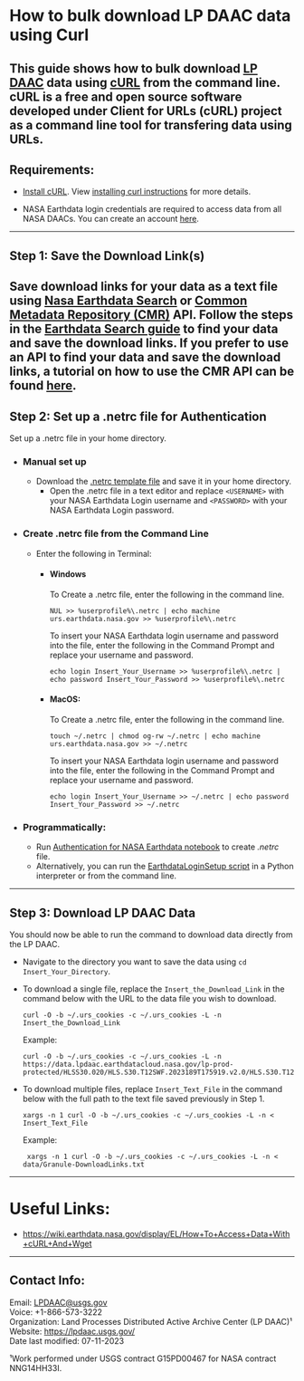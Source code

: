 # How to bulk download LP DAAC data using Curl  

This guide shows how to bulk download [LP DAAC](https://lpdaac.usgs.gov/) data using [cURL](https://curl.se/) from the command line. **cURL** is a free and open source software developed under Client for URLs (cURL) project as a command line tool for transfering data using URLs.
---

## Requirements:
- [Install cURL](https://curl.se/download.html). View [installing curl instructions](https://developer.zendesk.com/documentation/api-basics/getting-started/installing-and-using-curl/#installing-curl) for more details.

- NASA Earthdata login credentials are required to access data from all NASA DAACs. You can create an account [here](https://urs.earthdata.nasa.gov/users/new).
---

## Step 1: Save the Download Link(s)  
Save download links for your data as a text file using [Nasa Earthdata Search](https://search.earthdata.nasa.gov/search) or [Common Metadata Repository (CMR)](https://www.earthdata.nasa.gov/eosdis/science-system-description/eosdis-components/cmr) API. Follow the steps in the [Earthdata Search guide](https://github.com/nasa/EMIT-Data-Resources/blob/main/guides/Getting_EMIT_Data_using_EarthData_Search.md) to find your data and save the download links. If you prefer to use an API to find your data and save the download links, a tutorial on how to use the CMR API can be found [here](https://github.com/nasa/LPDAAC-Data-Resources/blob/main/python/tutorials/Data_Discovery_CMR_API_Request.ipynb). 
---

## Step 2: Set up a .netrc file for Authentication
Set up a .netrc file in your home directory.


- ### Manual set up
  - Download the [.netrc template file](https://github.com/nasa/LPDAAC-Data-Resources/tree/main/data/.netrc) and save it in your home directory.
    - Open the .netrc file in a text editor and replace `<USERNAME>` with your NASA Earthdata Login username and `<PASSWORD>` with your NASA Earthdata Login password.

- ### Create .netrc file from the Command Line
  - Enter the following in Terminal:
    - #### Windows
      To Create a .netrc file, enter the following in the command line. 
      ```
      NUL >> %userprofile%\.netrc | echo machine urs.earthdata.nasa.gov >> %userprofile%\.netrc
      ```
      To insert your NASA Earthdata login username and password into the file, enter the following in the Command Prompt and replace your username and password.

      ```
      echo login Insert_Your_Username >> %userprofile%\.netrc | echo password Insert_Your_Password >> %userprofile%\.netrc
      ```
    - #### MacOS:

      To Create a .netrc file, enter the following in the command line. 
      ```
      touch ~/.netrc | chmod og-rw ~/.netrc | echo machine urs.earthdata.nasa.gov >> ~/.netrc
      ```
      To insert your NASA Earthdata login username and password into the file, enter the following in the Command Prompt and replace your username and password.

      ```
      echo login Insert_Your_Username >> ~/.netrc | echo password Insert_Your_Password >> ~/.netrc
      ```

- ### Programmatically:
  - Run [Authentication for NASA Earthdata notebook](https://github.com/nasa/LPDAAC-Data-Resources/blob/main/python/how-tos/Earthdata_Authentication__Create_netrc_file.ipynb) to create _.netrc_ file. 
  - Alternatively, you can run the [EarthdataLoginSetup script](https://github.com/nasa/LPDAAC-Data-Resources/blob/main/python/scripts/EarthdataLoginSetup.py) in a Python interpreter or from the command line.
---

## Step 3: Download LP DAAC Data
You should now be able to run the command to download data directly from the LP DAAC. 
- Navigate to the directory you want to save the data using `cd Insert_Your_Directory`.
- To download a single file, replace the `Insert_the_Download_Link`  in the command below with the URL to the data file you wish to download.
  ```
  curl -O -b ~/.urs_cookies -c ~/.urs_cookies -L -n Insert_the_Download_Link
  ``` 
  Example:
  ```tet
  curl -O -b ~/.urs_cookies -c ~/.urs_cookies -L -n https://data.lpdaac.earthdatacloud.nasa.gov/lp-prod-protected/HLSS30.020/HLS.S30.T12SWF.2023189T175919.v2.0/HLS.S30.T12SWF.2023189T175919.v2.0.B08.tif 
  ``` 
- To download multiple files, replace `Insert_Text_File` in the command below with the full path to the text file saved previously in Step 1. 
  ```
  xargs -n 1 curl -O -b ~/.urs_cookies -c ~/.urs_cookies -L -n < Insert_Text_File
  ``` 

  Example:
  ```
   xargs -n 1 curl -O -b ~/.urs_cookies -c ~/.urs_cookies -L -n < data/Granule-DownloadLinks.txt
  ```

------------------
# Useful Links:
- https://wiki.earthdata.nasa.gov/display/EL/How+To+Access+Data+With+cURL+And+Wget 
---

## Contact Info:  

Email: LPDAAC@usgs.gov  
Voice: +1-866-573-3222  
Organization: Land Processes Distributed Active Archive Center (LP DAAC)¹  
Website: <https://lpdaac.usgs.gov/>  
Date last modified: 07-11-2023  

¹Work performed under USGS contract G15PD00467 for NASA contract NNG14HH33I.  

